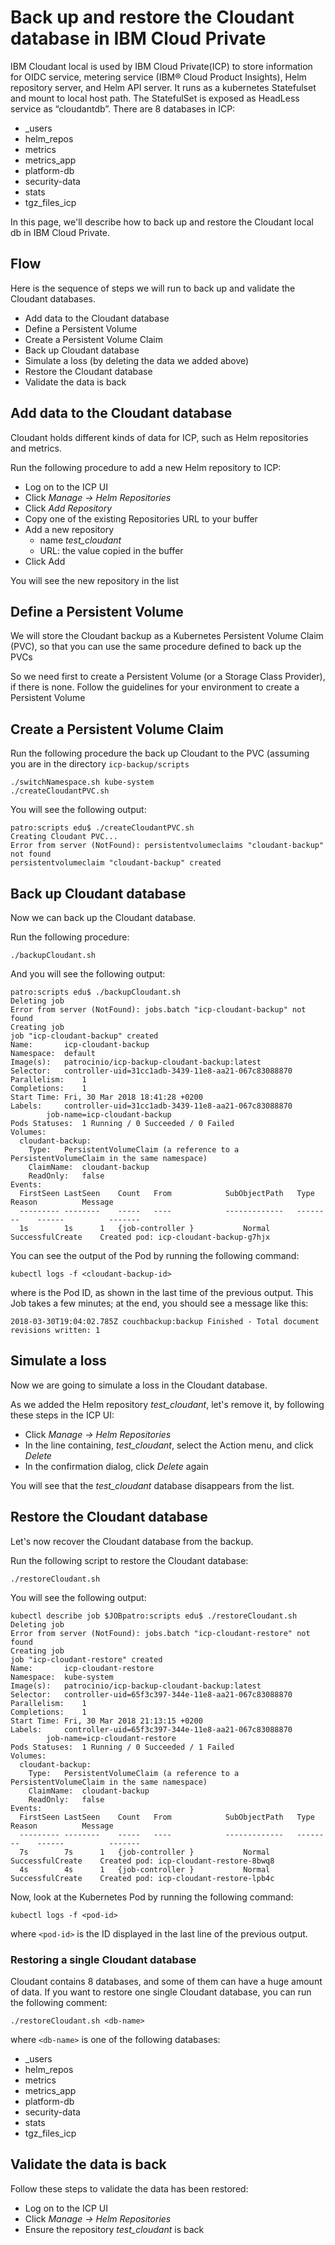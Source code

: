 # Back up and restore the Cloudant database in IBM Cloud Private

IBM Cloudant local is used by IBM Cloud Private(ICP) to store information for OIDC service, metering service (IBM® Cloud Product Insights), Helm repository server, and Helm API server.
It runs as a kubernetes Statefulset and mount to local host path. The StatefulSet is exposed as HeadLess service as “cloudantdb”.
There are 8 databases in ICP:

* _users
* helm_repos
* metrics
* metrics_app
* platform-db
* security-data
* stats
* tgz\_files\_icp

In this page, we'll describe how to back up and restore the Cloudant local db in IBM Cloud Private.

## Flow

Here is the sequence of steps we will run to back up and validate the Cloudant databases.

* Add data to the Cloudant database
* Define a Persistent Volume
* Create a Persistent Volume Claim
* Back up Cloudant database
* Simulate a loss (by deleting the data we added above)
* Restore the Cloudant database
* Validate the data is back

## Add data to the Cloudant database

Cloudant holds different kinds of data for ICP, such as Helm repositories and metrics.

Run the following procedure to add a new Helm repository to ICP:

* Log on to the ICP UI
* Click *Manage &rarr; Helm Repositories*
* Click *Add Repository*
* Copy one of the existing Repositories URL to your buffer
* Add a new repository
  - name *test_cloudant*
  - URL: the value copied in the buffer 
*  Click Add

You will see the new repository in the list

## Define a Persistent Volume

We will store the Cloudant backup as a Kubernetes Persistent Volume Claim (PVC), so that you can use the same procedure defined to back up the PVCs

So we need first to create a Persistent Volume (or a Storage Class Provider), if there is none.
Follow the guidelines for your environment to create a Persistent Volume

## Create a Persistent Volume Claim

Run the following procedure the back up Cloudant to the PVC (assuming you are in the directory `icp-backup/scripts`

```
./switchNamespace.sh kube-system
./createCloudantPVC.sh
```

You will see the following output:

```
patro:scripts edu$ ./createCloudantPVC.sh
Creating Cloudant PVC...
Error from server (NotFound): persistentvolumeclaims "cloudant-backup" not found
persistentvolumeclaim "cloudant-backup" created
```

## Back up Cloudant database

Now we can back up the Cloudant database.

Run the following procedure:

```
./backupCloudant.sh
```

And you will see the following output:

```
patro:scripts edu$ ./backupCloudant.sh
Deleting job
Error from server (NotFound): jobs.batch "icp-cloudant-backup" not found
Creating job
job "icp-cloudant-backup" created
Name:		icp-cloudant-backup
Namespace:	default
Image(s):	patrocinio/icp-backup-cloudant-backup:latest
Selector:	controller-uid=31cc1adb-3439-11e8-aa21-067c83088870
Parallelism:	1
Completions:	1
Start Time:	Fri, 30 Mar 2018 18:41:28 +0200
Labels:		controller-uid=31cc1adb-3439-11e8-aa21-067c83088870
		job-name=icp-cloudant-backup
Pods Statuses:	1 Running / 0 Succeeded / 0 Failed
Volumes:
  cloudant-backup:
    Type:	PersistentVolumeClaim (a reference to a PersistentVolumeClaim in the same namespace)
    ClaimName:	cloudant-backup
    ReadOnly:	false
Events:
  FirstSeen	LastSeen	Count	From			SubObjectPath	Type		Reason			Message
  ---------	--------	-----	----			-------------	--------	------			-------
  1s		1s		1	{job-controller }			Normal		SuccessfulCreate	Created pod: icp-cloudant-backup-g7hjx
```

You can see the output of the Pod by running the following command:

```
kubectl logs -f <cloudant-backup-id>
```

where <cloudant-backup-id> is the Pod ID, as shown in the last time of the previous output. This Job takes a few minutes; at the end, you should see a message like this:

```
2018-03-30T19:04:02.785Z couchbackup:backup Finished - Total document revisions written: 1
```

## Simulate a loss 

Now we are going to simulate a loss in the Cloudant database. 

As we added the Helm repository *test_cloudant*, let's remove it, by following these steps in the ICP UI:

* Click *Manage &rarr; Helm Repositories*
* In the line containing, *test_cloudant*, select the Action menu, and click *Delete*
* In the confirmation dialog, click *Delete* again 

You will see that the *test_cloudant* database disappears from the list.

## Restore the Cloudant database

Let's now recover the Cloudant database from the backup.

Run the following script to restore the Cloudant database:

```
./restoreCloudant.sh
```

You will see the following output:

```
kubectl describe job $JOBpatro:scripts edu$ ./restoreCloudant.sh
Deleting job
Error from server (NotFound): jobs.batch "icp-cloudant-restore" not found
Creating job
job "icp-cloudant-restore" created
Name:		icp-cloudant-restore
Namespace:	kube-system
Image(s):	patrocinio/icp-backup-cloudant-backup:latest
Selector:	controller-uid=65f3c397-344e-11e8-aa21-067c83088870
Parallelism:	1
Completions:	1
Start Time:	Fri, 30 Mar 2018 21:13:15 +0200
Labels:		controller-uid=65f3c397-344e-11e8-aa21-067c83088870
		job-name=icp-cloudant-restore
Pods Statuses:	1 Running / 0 Succeeded / 1 Failed
Volumes:
  cloudant-backup:
    Type:	PersistentVolumeClaim (a reference to a PersistentVolumeClaim in the same namespace)
    ClaimName:	cloudant-backup
    ReadOnly:	false
Events:
  FirstSeen	LastSeen	Count	From			SubObjectPath	Type		Reason			Message
  ---------	--------	-----	----			-------------	--------	------			-------
  7s		7s		1	{job-controller }			Normal		SuccessfulCreate	Created pod: icp-cloudant-restore-8bwq8
  4s		4s		1	{job-controller }			Normal		SuccessfulCreate	Created pod: icp-cloudant-restore-lpb4c
```

Now, look at the Kubernetes Pod by running the following command:

```
kubectl logs -f <pod-id>
```

where `<pod-id>` is the ID displayed in the last line of the previous output.

### Restoring a single Cloudant database

Cloudant contains 8 databases, and some of them can have a huge amount of data. If you want to restore one single Cloudant database, you can run the following comment:

```
./restoreCloudant.sh <db-name>
```

where `<db-name>` is one of the following databases:

* _users
* helm_repos
* metrics
* metrics_app
* platform-db
* security-data
* stats
* tgz\_files\_icp


## Validate the data is back

Follow these steps to validate the data has been restored:

* Log on to the ICP UI
* Click *Manage &rarr; Helm Repositories*
* Ensure the repository *test_cloudant* is back
